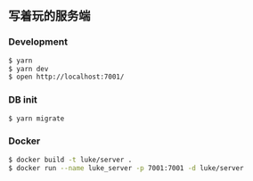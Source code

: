 ## 写着玩的服务端

### Development

```bash
$ yarn
$ yarn dev
$ open http://localhost:7001/
```

### DB init

```bash
$ yarn migrate
```
### Docker

```bash
$ docker build -t luke/server .
$ docker run --name luke_server -p 7001:7001 -d luke/server
```